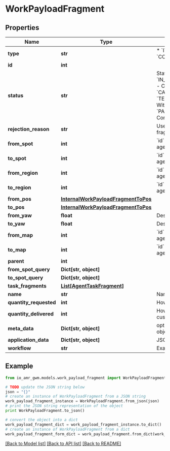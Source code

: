 # WorkPayloadFragment


## Properties
Name | Type | Description | Notes
------------ | ------------- | ------------- | -------------
**type** | **str** | * &#x60;ITEM_MOVE&#x60; - Item Move * &#x60;CONTAINER_MOVE&#x60; - Container Move | 
**id** | **int** |  | [optional] 
**status** | **str** | Status  * &#x60;NOT_STARTED&#x60; - Not Started * &#x60;IN_PROGRESS&#x60; - In Progress * &#x60;COMPLETED&#x60; - Completed * &#x60;REJECTED&#x60; - Rejected * &#x60;CANCELLED&#x60; - Cancelled * &#x60;TERMINAL_WITH_EXCEPTION&#x60; - Terminal With Exception * &#x60;SKIPPED&#x60; - Skipped * &#x60;PARTIALLY_COMPLETED&#x60; - Partially Completed | [optional] 
**rejection_reason** | **str** | Used as a rejection reason if the work payload fragment is rejected | [optional] 
**from_spot** | **int** | &#x60;id&#x60; of relevant related element eg: agent,map,site,spot,node,edge,external_device | [optional] 
**to_spot** | **int** | &#x60;id&#x60; of relevant related element eg: agent,map,site,spot,node,edge,external_device | [optional] 
**from_region** | **int** | &#x60;id&#x60; of relevant related element eg: agent,map,site,spot,node,edge,external_device | [optional] 
**to_region** | **int** | &#x60;id&#x60; of relevant related element eg: agent,map,site,spot,node,edge,external_device | [optional] 
**from_pos** | [**InternalWorkPayloadFragmentToPos**](InternalWorkPayloadFragmentToPos.md) |  | [optional] 
**to_pos** | [**InternalWorkPayloadFragmentToPos**](InternalWorkPayloadFragmentToPos.md) |  | [optional] 
**from_yaw** | **float** | Desired orientation in radians of the agent | [optional] 
**to_yaw** | **float** | Desired orientation in radians of the agent | [optional] 
**from_map** | **int** | &#x60;id&#x60; of relevant related element eg: agent,map,site,spot,node,edge,external_device | [optional] 
**to_map** | **int** | &#x60;id&#x60; of relevant related element eg: agent,map,site,spot,node,edge,external_device | [optional] 
**parent** | **int** |  | [readonly] 
**from_spot_query** | **Dict[str, object]** |  | [optional] 
**to_spot_query** | **Dict[str, object]** |  | [optional] 
**task_fragments** | [**List[AgentTaskFragment]**](AgentTaskFragment.md) |  | [readonly] 
**name** | **str** | Name | [optional] 
**quantity_requested** | **int** | How many was requested by the order | [optional] 
**quantity_delivered** | **int** | How much was actually delivered to the customer | [optional] 
**meta_data** | **Dict[str, object]** | optional JSON encoded metadata for this object | [optional] 
**application_data** | **Dict[str, object]** | JSON encoded application data for this object | [optional] 
**workflow** | **str** | Examples: replenishment, transport | [optional] 

## Example

```python
from io_amr_gwm.models.work_payload_fragment import WorkPayloadFragment

# TODO update the JSON string below
json = "{}"
# create an instance of WorkPayloadFragment from a JSON string
work_payload_fragment_instance = WorkPayloadFragment.from_json(json)
# print the JSON string representation of the object
print WorkPayloadFragment.to_json()

# convert the object into a dict
work_payload_fragment_dict = work_payload_fragment_instance.to_dict()
# create an instance of WorkPayloadFragment from a dict
work_payload_fragment_form_dict = work_payload_fragment.from_dict(work_payload_fragment_dict)
```
[[Back to Model list]](../README.md#documentation-for-models) [[Back to API list]](../README.md#documentation-for-api-endpoints) [[Back to README]](../README.md)


